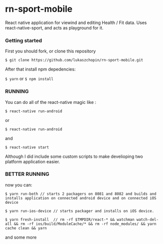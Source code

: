 # rn-sport-mobile


React native application for viewind and editing Health / Fit data. 
Uses react-native-sport, and acts as playground for it. 

### Getting started

First you should fork, or clone this repository

`$ git clone https://github.com/lukaszchopin/rn-sport-mobile.git`

After that install npm depedencies:

`$ yarn` 
or
`$ npm install`



### RUNNING

You can do all of the react-native magic like :

`$ react-native run-android`

or

`$ react-native run-android`

and

`$ react-native start`


Although I did include some custom scripts to make develioping two platform application easier. 

### BETTER RUNNING



now you can:

`$ yarn run-both
// starts 2 packagers on 8081 and 8082 and builds and installs application on connected android device and on connected iOS device `

`$ yarn run-ios-device
// starts packager and installs on iOS device. `

`$ yarn fresh-install 
// rm -rf $TMPDIR/react-* && watchman watch-del-all && rm -rf ios/build/ModuleCache/* && rm -rf node_modules/ && yarn cache clean && yarn`

and some more


